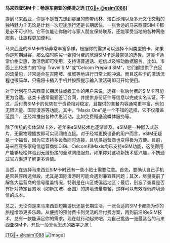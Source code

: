 **马来西亚SIM卡：畅游东南亚的便捷之选 [[TG💪+ @esim1088](https://t.me/s/esim1088)]**

提到马来西亚，你是不是首先想到那里的热带雨林、洁白沙滩以及多元文化交融的独特魅力？无论是计划一次短途旅行还是长期居住，一张合适的马来西亚SIM卡都是必不可少的。它不仅能让你随时与家人朋友保持联系，还能享受当地的各种网络服务，让旅程更加便利。

马来西亚的SIM卡市场非常丰富多样，根据你的需求可以选择不同类型的卡。如果你是短期游客，那么临时购买一张预付费的旅游SIM卡是最常见的选择。这类卡通常价格实惠，激活后即可使用，支持语音通话、短信以及移动数据服务。比如，市面上比较热门的“Digi Travel SIM”或“Celcom Prepaid SIM”，它们都提供了充足的流量包，非常适合在吉隆坡、槟城等地进行日常上网冲浪。而且这些卡的激活流程也很简单，只需将卡插入手机并按照提示输入激活码即可开始使用。

对于计划在马来西亚长期居住或者工作的用户来说，选择一张后付费的SIM卡可能更为合适。这类卡通常需要签订合同，并提供身份证件等信息以完成实名认证。不过，后付费SIM卡的优势在于资费相对稳定，且提供的套餐内容通常更丰富，例如无限流量、国际漫游等功能。其中，“Maxis One”是一个不错的选择，它不仅覆盖范围广，还经常推出各种优惠活动，比如免费赠送流媒体服务等。

除了传统的实体SIM卡外，近年来eSIM技术也逐渐普及。eSIM是一种嵌入式芯片，无需物理插拔即可实现网络连接。对于经常更换设备的用户而言，eSIM无疑是一个福音，因为它支持多设备同时连接，且切换运营商也变得极为方便。目前，马来西亚多家电信运营商如DiGi、Celcom和Maxis均已支持eSIM功能，这使得用户能够轻松体验到无缝衔接的全球网络服务。如果你对这项新技术感兴趣，不妨通过官方渠道了解更多详情。

当然，在选择马来西亚SIM卡时还有一些小贴士需要注意。首先，要确认自己手机是否兼容所选频段，尤其是国际漫游时可能会遇到兼容性问题；其次，尽量提前了解各大运营商的信号覆盖情况，特别是在山区或偏远地区；最后，别忘了查看是否有针对特定目的地（如新加坡、泰国）的跨境流量套餐，这样可以有效降低跨境通信的成本。

总之，无论你是来马来西亚短期游玩还是长期生活，一张合适的SIM卡都能为你的旅程增添更多乐趣。从便捷的预付费卡到灵活的后付费方案，再到前沿的eSIM技术，总有一款能满足你的需求。现在就行动起来吧，为自己挑选一张最适合的马来西亚SIM卡，开启一段无忧无虑的数字之旅！

[[TG💪+ @esim1088](https://t.me/s/esim1088) ![Image](https://i.postimg.cc/4NQfJmqS/Snipaste-2025-05-13-00-14-12.png)]